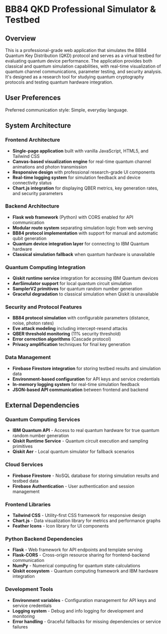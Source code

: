 # BB84 QKD Professional Simulator & Testbed

## Overview

This is a professional-grade web application that simulates the BB84 Quantum Key Distribution (QKD) protocol and serves as a virtual testbed for evaluating quantum device performance. The application provides both classical and quantum simulation capabilities, with real-time visualization of quantum channel communications, parameter testing, and security analysis. It's designed as a research tool for studying quantum cryptography protocols and testing quantum hardware integration.

## User Preferences

Preferred communication style: Simple, everyday language.

## System Architecture

### Frontend Architecture
- **Single-page application** built with vanilla JavaScript, HTML5, and Tailwind CSS
- **Canvas-based visualization engine** for real-time quantum channel animations and photon transmission
- **Responsive design** with professional research-grade UI components
- **Real-time logging system** for simulation feedback and device connectivity status
- **Chart.js integration** for displaying QBER metrics, key generation rates, and security parameters

### Backend Architecture
- **Flask web framework** (Python) with CORS enabled for API communication
- **Modular route system** separating simulation logic from web serving
- **BB84 protocol implementation** with support for manual and automatic qubit generation
- **Quantum device integration layer** for connecting to IBM Quantum hardware
- **Classical simulation fallback** when quantum hardware is unavailable

### Quantum Computing Integration
- **Qiskit runtime service** integration for accessing IBM Quantum devices
- **AerSimulator support** for local quantum circuit simulation
- **SamplerV2 primitives** for quantum random number generation
- **Graceful degradation** to classical simulation when Qiskit is unavailable

### Security and Protocol Features
- **BB84 protocol simulation** with configurable parameters (distance, noise, photon rates)
- **Eve attack modeling** including intercept-resend attacks
- **QBER threshold monitoring** (11% security threshold)
- **Error correction algorithms** (Cascade protocol)
- **Privacy amplification** techniques for final key generation

### Data Management
- **Firebase Firestore integration** for storing testbed results and simulation data
- **Environment-based configuration** for API keys and service credentials
- **In-memory logging system** for real-time simulation feedback
- **JSON-based API communication** between frontend and backend

## External Dependencies

### Quantum Computing Services
- **IBM Quantum API** - Access to real quantum hardware for true quantum random number generation
- **Qiskit Runtime Service** - Quantum circuit execution and sampling primitives
- **Qiskit Aer** - Local quantum simulator for fallback scenarios

### Cloud Services
- **Firebase Firestore** - NoSQL database for storing simulation results and testbed data
- **Firebase Authentication** - User authentication and session management

### Frontend Libraries
- **Tailwind CSS** - Utility-first CSS framework for responsive design
- **Chart.js** - Data visualization library for metrics and performance graphs
- **Feather Icons** - Icon library for UI components

### Python Backend Dependencies
- **Flask** - Web framework for API endpoints and template serving
- **Flask-CORS** - Cross-origin resource sharing for frontend-backend communication
- **NumPy** - Numerical computing for quantum state calculations
- **Qiskit ecosystem** - Quantum computing framework and IBM hardware integration

### Development Tools
- **Environment variables** - Configuration management for API keys and service credentials
- **Logging system** - Debug and info logging for development and monitoring
- **Error handling** - Graceful fallbacks for missing dependencies or service failures
